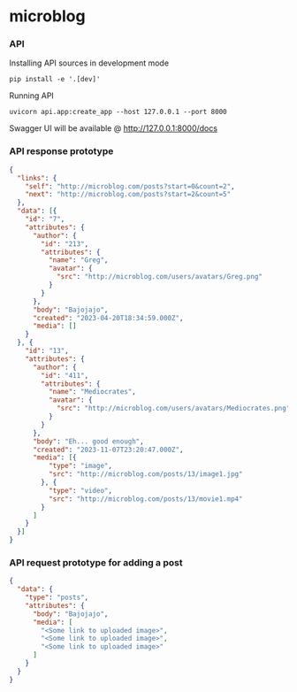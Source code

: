# microblog

### API
Installing API sources in development mode
```commandline
pip install -e '.[dev]'
```
Running API
```commandline
uvicorn api.app:create_app --host 127.0.0.1 --port 8000
```
Swagger UI will be available @ http://127.0.0.1:8000/docs
### API response prototype
```json
{
  "links": {
    "self": "http://microblog.com/posts?start=0&count=2",
    "next": "http://microblog.com/posts?start=2&count=5"
  },
  "data": [{
    "id": "7",
    "attributes": {
      "author": {
        "id": "213",
        "attributes": {
          "name": "Greg",
          "avatar": {
            "src": "http://microblog.com/users/avatars/Greg.png"
          }
        }  
      },
      "body": "Bajojajo",
      "created": "2023-04-20T18:34:59.000Z",
      "media": []
    }
  }, {
    "id": "13",
    "attributes": {
      "author": {
        "id": "411",
        "attributes": {
          "name": "Mediocrates",
          "avatar": {
            "src": "http://microblog.com/users/avatars/Mediocrates.png"
          }
        }
      },
      "body": "Eh... good enough",
      "created": "2023-11-07T23:20:47.000Z",
      "media": [{
          "type": "image",
          "src": "http://microblog.com/posts/13/image1.jpg"
        }, {
          "type": "video",
          "src": "http://microblog.com/posts/13/movie1.mp4"
        }
      ]
    }
  }]
}
```

### API request prototype for adding a post
```json
{
  "data": {
    "type": "posts",
    "attributes": {
      "body": "Bajojajo",
      "media": [
        "<Some link to uploaded image>",
        "<Some link to uploaded image>",
        "<Some link to uploaded image>"
      ]
    }
  }
}
```
